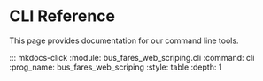 # CLI Reference

This page provides documentation for our command line tools.

::: mkdocs-click
    :module: bus_fares_web_scriping.cli
    :command: cli
    :prog_name: bus_fares_web_scriping
    :style: table
    :depth: 1
